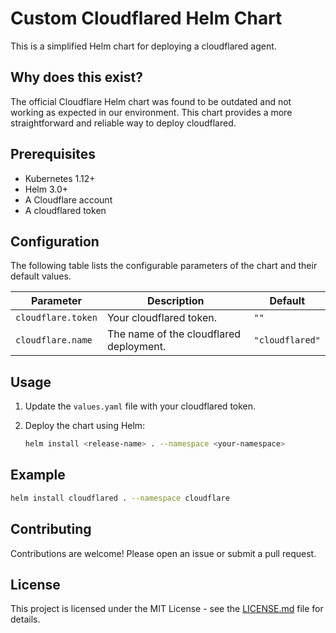 # Custom Cloudflared Helm Chart

This is a simplified Helm chart for deploying a cloudflared agent.

## Why does this exist?

The official Cloudflare Helm chart was found to be outdated and not working as expected in our environment. This chart provides a more straightforward and reliable way to deploy cloudflared.

## Prerequisites

*   Kubernetes 1.12+
*   Helm 3.0+
*   A Cloudflare account
*   A cloudflared token

## Configuration

The following table lists the configurable parameters of the chart and their default values.

| Parameter | Description | Default |
| --- | --- | --- |
| `cloudflare.token` | Your cloudflared token. | `""` |
| `cloudflare.name` | The name of the cloudflared deployment. | `"cloudflared"` |

## Usage

1.  Update the `values.yaml` file with your cloudflared token.
2.  Deploy the chart using Helm:

    ```bash
    helm install <release-name> . --namespace <your-namespace>
    ```

## Example

```bash
helm install cloudflared . --namespace cloudflare
```

## Contributing

Contributions are welcome! Please open an issue or submit a pull request.

## License

This project is licensed under the MIT License - see the [LICENSE.md](LICENSE.md) file for details.